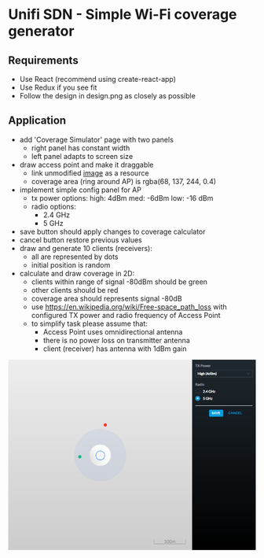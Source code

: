 # Unifi SDN - Simple Wi-Fi coverage generator

## Requirements
  - Use React (recommend using create-react-app)
  - Use Redux if you see fit
  - Follow the design in design.png as closely as possible

## Application
  - add 'Coverage Simulator' page with two panels
    - right panel has constant width
    - left panel adapts to screen size
  - draw access point and make it draggable
    - link unmodified [image](https://unifi-hd.ubnt.com/5b30823e7da7b814bb226a9fc0802a19.png) as a resource
    - coverage area (ring around AP) is rgba(68, 137, 244, 0.4)
  - implement simple config panel for AP
    - tx power options: 
      high: 4dBm
      med: -6dBm
      low: -16 dBm
    - radio options: 
      - 2.4 GHz
      - 5 GHz
  - save button should apply changes to coverage calculator
  - cancel button restore previous values
- draw and generate 10 clients (receivers):
  - all are represented by dots
  - initial position is random
- calculate and draw coverage in 2D:
  - clients within range of signal -80dBm should be green
  - other clients should be red
  - coverage area should represents signal -80dB  
  - use https://en.wikipedia.org/wiki/Free-space_path_loss with configured TX power and radio frequency of Access Point
  - to simplify task please assume that:
    - Access Point uses omnidirectional antenna
    - there is no power loss on transmitter antenna
    - client (receiver) has antenna with 1dBm gain   

![design](design.png)